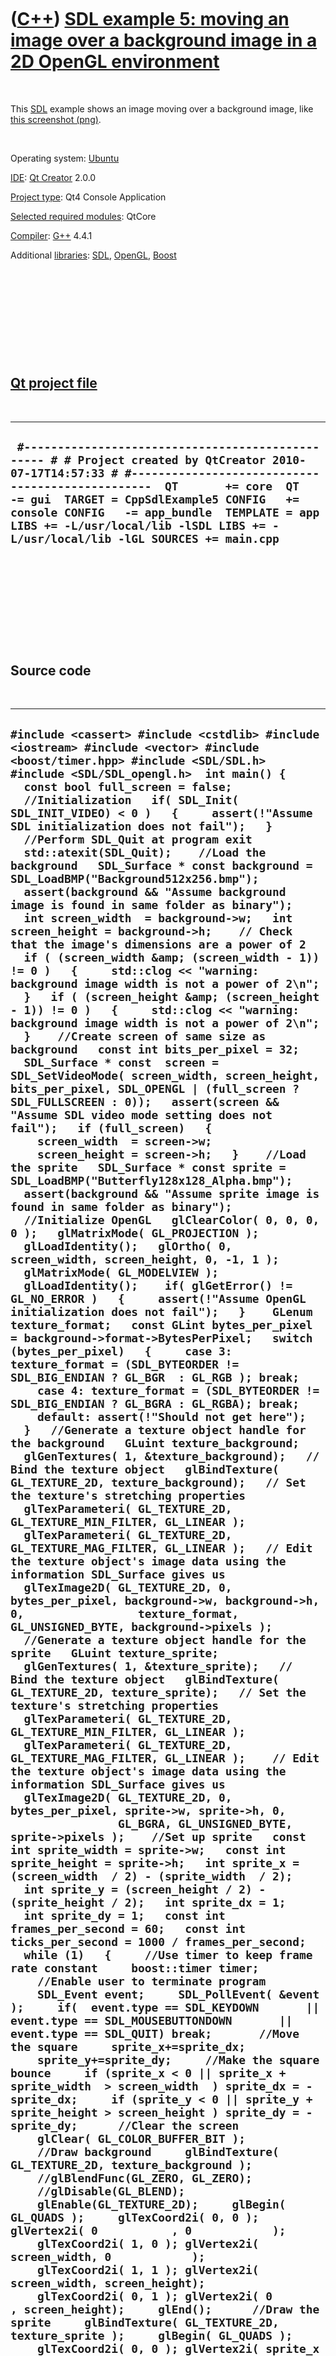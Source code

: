 



 

 

 

 

 

([C++](Cpp.htm)) [SDL example 5: moving an image over a background image in a 2D OpenGL environment](CppSdlExample5.htm)
========================================================================================================================

 

This [SDL](CppSdl.htm) example shows an image moving over a background
image, like [this screenshot (png)](CppSdlExample5.png).

 

Operating system:
[Ubuntu](http://en.wikipedia.org/wiki/Ubuntu_%28operating_system%29)

[IDE](CppIde.htm): [Qt Creator](CppQt.htm) 2.0.0

[Project type](CppQtProjectType.htm): Qt4 Console Application

[Selected required modules](CppQtCreatorSelectRequiredModules.png):
QtCore

[Compiler](CppCompiler.htm): [G++](CppGpp.htm) 4.4.1

Additional [libraries](CppLibrary.htm): [SDL](CppSdl.htm),
[OpenGL](CppOpenGl.htm), [Boost](CppBoost.htm)

 

 

 

 

 

[Qt project file](CppQtProjectFile.htm)
---------------------------------------

 

  --------------------------------------------------------------------------------------------------------------------------------------------------------------------------------------------------------------------------------------------------------------------------------------------------------------------------------------------------------------------------
  ` #------------------------------------------------- # # Project created by QtCreator 2010-07-17T14:57:33 # #-------------------------------------------------  QT       += core  QT       -= gui  TARGET = CppSdlExample5 CONFIG   += console CONFIG   -= app_bundle  TEMPLATE = app  LIBS += -L/usr/local/lib -lSDL LIBS += -L/usr/local/lib -lGL SOURCES += main.cpp`
  --------------------------------------------------------------------------------------------------------------------------------------------------------------------------------------------------------------------------------------------------------------------------------------------------------------------------------------------------------------------------

 

 

 

 

 

Source code
-----------

 

  --------------------------------------------------------------------------------------------------------------------------------------------------------------------------------------------------------------------------------------------------------------------------------------------------------------------------------------------------------------------------------------------------------------------------------------------------------------------------------------------------------------------------------------------------------------------------------------------------------------------------------------------------------------------------------------------------------------------------------------------------------------------------------------------------------------------------------------------------------------------------------------------------------------------------------------------------------------------------------------------------------------------------------------------------------------------------------------------------------------------------------------------------------------------------------------------------------------------------------------------------------------------------------------------------------------------------------------------------------------------------------------------------------------------------------------------------------------------------------------------------------------------------------------------------------------------------------------------------------------------------------------------------------------------------------------------------------------------------------------------------------------------------------------------------------------------------------------------------------------------------------------------------------------------------------------------------------------------------------------------------------------------------------------------------------------------------------------------------------------------------------------------------------------------------------------------------------------------------------------------------------------------------------------------------------------------------------------------------------------------------------------------------------------------------------------------------------------------------------------------------------------------------------------------------------------------------------------------------------------------------------------------------------------------------------------------------------------------------------------------------------------------------------------------------------------------------------------------------------------------------------------------------------------------------------------------------------------------------------------------------------------------------------------------------------------------------------------------------------------------------------------------------------------------------------------------------------------------------------------------------------------------------------------------------------------------------------------------------------------------------------------------------------------------------------------------------------------------------------------------------------------------------------------------------------------------------------------------------------------------------------------------------------------------------------------------------------------------------------------------------------------------------------------------------------------------------------------------------------------------------------------------------------------------------------------------------------------------------------------------------------------------------------------------------------------------------------------------------------------------------------------------------------------------------------------------------------------------------------------------------------------------------------------------------------------------------------------------------------------------------------------------------------------------------------------------------------------------------------------------------------------------------------------------------------------------------------------------------------------------------------------------------------------------------------------------------------------------------------------------------------------------------------------------------------------------------------------------------------------------------------------------------------------------------------------------------------------------------------------------------------------------------------------------------------------------------------------------------------------------------------------------------------------------------------------------------------------------------------------------------------------------------------------------------------------------------------------------------------------------------------------------------------------------------------------------------------------------------------------------------------------------------------------------------------------------------------------------------------------------------------------------------------------------------------------------------------------------------------------------------------------------------------------------------------------------------------------------------------------------------------------------------------------------------------------------------------------------------------------------------------------------------------------
  ` #include <cassert> #include <cstdlib> #include <iostream> #include <vector> #include <boost/timer.hpp> #include <SDL/SDL.h> #include <SDL/SDL_opengl.h>  int main() {   const bool full_screen = false;    //Initialization   if( SDL_Init( SDL_INIT_VIDEO) < 0 )   {     assert(!"Assume SDL initialization does not fail");   }    //Perform SDL_Quit at program exit   std::atexit(SDL_Quit);    //Load the background   SDL_Surface * const background = SDL_LoadBMP("Background512x256.bmp");   assert(background && "Assume background image is found in same folder as binary");   int screen_width  = background->w;   int screen_height = background->h;    // Check that the image's dimensions are a power of 2   if ( (screen_width &amp; (screen_width - 1)) != 0 )   {     std::clog << "warning: background image width is not a power of 2\n";   }   if ( (screen_height &amp; (screen_height - 1)) != 0 )   {     std::clog << "warning: background image width is not a power of 2\n";   }    //Create screen of same size as background   const int bits_per_pixel = 32;   SDL_Surface * const  screen = SDL_SetVideoMode( screen_width, screen_height, bits_per_pixel, SDL_OPENGL | (full_screen ? SDL_FULLSCREEN : 0));   assert(screen && "Assume SDL video mode setting does not fail");   if (full_screen)   {     screen_width  = screen->w;     screen_height = screen->h;   }    //Load the sprite   SDL_Surface * const sprite = SDL_LoadBMP("Butterfly128x128_Alpha.bmp");   assert(background && "Assume sprite image is found in same folder as binary");     //Initialize OpenGL   glClearColor( 0, 0, 0, 0 );   glMatrixMode( GL_PROJECTION );   glLoadIdentity();   glOrtho( 0, screen_width, screen_height, 0, -1, 1 );   glMatrixMode( GL_MODELVIEW );   glLoadIdentity();    if( glGetError() != GL_NO_ERROR )   {     assert(!"Assume OpenGL initialization does not fail");   }    GLenum texture_format;   const GLint bytes_per_pixel = background->format->BytesPerPixel;   switch (bytes_per_pixel)   {     case 3: texture_format = (SDL_BYTEORDER != SDL_BIG_ENDIAN ? GL_BGR  : GL_RGB ); break;     case 4: texture_format = (SDL_BYTEORDER != SDL_BIG_ENDIAN ? GL_BGRA : GL_RGBA); break;     default: assert(!"Should not get here");   }   //Generate a texture object handle for the background   GLuint texture_background;   glGenTextures( 1, &texture_background);   // Bind the texture object   glBindTexture( GL_TEXTURE_2D, texture_background);   // Set the texture's stretching properties   glTexParameteri( GL_TEXTURE_2D, GL_TEXTURE_MIN_FILTER, GL_LINEAR );   glTexParameteri( GL_TEXTURE_2D, GL_TEXTURE_MAG_FILTER, GL_LINEAR );   // Edit the texture object's image data using the information SDL_Surface gives us   glTexImage2D( GL_TEXTURE_2D, 0, bytes_per_pixel, background->w, background->h, 0,                 texture_format, GL_UNSIGNED_BYTE, background->pixels );    //Generate a texture object handle for the sprite   GLuint texture_sprite;   glGenTextures( 1, &texture_sprite);   // Bind the texture object   glBindTexture( GL_TEXTURE_2D, texture_sprite);   // Set the texture's stretching properties   glTexParameteri( GL_TEXTURE_2D, GL_TEXTURE_MIN_FILTER, GL_LINEAR );   glTexParameteri( GL_TEXTURE_2D, GL_TEXTURE_MAG_FILTER, GL_LINEAR );    // Edit the texture object's image data using the information SDL_Surface gives us   glTexImage2D( GL_TEXTURE_2D, 0, bytes_per_pixel, sprite->w, sprite->h, 0,                 GL_BGRA, GL_UNSIGNED_BYTE, sprite->pixels );    //Set up sprite   const int sprite_width = sprite->w;   const int sprite_height = sprite->h;   int sprite_x = (screen_width  / 2) - (sprite_width  / 2);   int sprite_y = (screen_height / 2) - (sprite_height / 2);   int sprite_dx = 1;   int sprite_dy = 1;   const int frames_per_second = 60;   const int ticks_per_second = 1000 / frames_per_second;    while (1)   {     //Use timer to keep frame rate constant     boost::timer timer;      //Enable user to terminate program     SDL_Event event;     SDL_PollEvent( &event );     if(  event.type == SDL_KEYDOWN       || event.type == SDL_MOUSEBUTTONDOWN       || event.type == SDL_QUIT) break;       //Move the square     sprite_x+=sprite_dx;     sprite_y+=sprite_dy;     //Make the square bounce     if (sprite_x < 0 || sprite_x + sprite_width  > screen_width  ) sprite_dx = -sprite_dx;     if (sprite_y < 0 || sprite_y + sprite_height > screen_height ) sprite_dy = -sprite_dy;      //Clear the screen     glClear( GL_COLOR_BUFFER_BIT );      //Draw background     glBindTexture( GL_TEXTURE_2D, texture_background );      //glBlendFunc(GL_ZERO, GL_ZERO);     //glDisable(GL_BLEND);      glEnable(GL_TEXTURE_2D);     glBegin( GL_QUADS );     glTexCoord2i( 0, 0 ); glVertex2i( 0           , 0            );     glTexCoord2i( 1, 0 ); glVertex2i( screen_width, 0            );     glTexCoord2i( 1, 1 ); glVertex2i( screen_width, screen_height);     glTexCoord2i( 0, 1 ); glVertex2i( 0           , screen_height);     glEnd();      //Draw the sprite     glBindTexture( GL_TEXTURE_2D, texture_sprite );     glBegin( GL_QUADS );     glTexCoord2i( 0, 0 ); glVertex2i( sprite_x               , sprite_y                );     glTexCoord2i( 1, 0 ); glVertex2i( sprite_x + sprite_width, sprite_y                );     glTexCoord2i( 1, 1 ); glVertex2i( sprite_x + sprite_width, sprite_y + sprite_height);     glTexCoord2i( 0, 1 ); glVertex2i( sprite_x               , sprite_y + sprite_height);     glEnd();     glDisable(GL_TEXTURE_2D);      //Reset     glLoadIdentity();      //Update screen     SDL_GL_SwapBuffers();      //Keep frame rate constant     const int ticks_elapsed = static_cast<int>(timer.elapsed() * 1000.0);     if (ticks_elapsed < ticks_per_second)     {       SDL_Delay( ticks_per_second - ticks_elapsed );     }   }    SDL_FreeSurface( screen );   glDeleteTextures( 1, &texture_background ); }  `
  --------------------------------------------------------------------------------------------------------------------------------------------------------------------------------------------------------------------------------------------------------------------------------------------------------------------------------------------------------------------------------------------------------------------------------------------------------------------------------------------------------------------------------------------------------------------------------------------------------------------------------------------------------------------------------------------------------------------------------------------------------------------------------------------------------------------------------------------------------------------------------------------------------------------------------------------------------------------------------------------------------------------------------------------------------------------------------------------------------------------------------------------------------------------------------------------------------------------------------------------------------------------------------------------------------------------------------------------------------------------------------------------------------------------------------------------------------------------------------------------------------------------------------------------------------------------------------------------------------------------------------------------------------------------------------------------------------------------------------------------------------------------------------------------------------------------------------------------------------------------------------------------------------------------------------------------------------------------------------------------------------------------------------------------------------------------------------------------------------------------------------------------------------------------------------------------------------------------------------------------------------------------------------------------------------------------------------------------------------------------------------------------------------------------------------------------------------------------------------------------------------------------------------------------------------------------------------------------------------------------------------------------------------------------------------------------------------------------------------------------------------------------------------------------------------------------------------------------------------------------------------------------------------------------------------------------------------------------------------------------------------------------------------------------------------------------------------------------------------------------------------------------------------------------------------------------------------------------------------------------------------------------------------------------------------------------------------------------------------------------------------------------------------------------------------------------------------------------------------------------------------------------------------------------------------------------------------------------------------------------------------------------------------------------------------------------------------------------------------------------------------------------------------------------------------------------------------------------------------------------------------------------------------------------------------------------------------------------------------------------------------------------------------------------------------------------------------------------------------------------------------------------------------------------------------------------------------------------------------------------------------------------------------------------------------------------------------------------------------------------------------------------------------------------------------------------------------------------------------------------------------------------------------------------------------------------------------------------------------------------------------------------------------------------------------------------------------------------------------------------------------------------------------------------------------------------------------------------------------------------------------------------------------------------------------------------------------------------------------------------------------------------------------------------------------------------------------------------------------------------------------------------------------------------------------------------------------------------------------------------------------------------------------------------------------------------------------------------------------------------------------------------------------------------------------------------------------------------------------------------------------------------------------------------------------------------------------------------------------------------------------------------------------------------------------------------------------------------------------------------------------------------------------------------------------------------------------------------------------------------------------------------------------------------------------------------------------------------------------------------------------------------------------------

 

 

 

 

 





 



